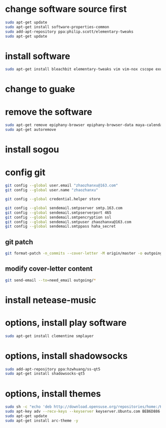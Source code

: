 # change software source first

```bash
sudo apt-get update
sudo apt-get install software-properties-common
sudo add-apt-repository ppa:philip.scott/elementary-tweaks
sudo apt-get update
```

# install software

```bash
sudo apt-get install bleachbit elementary-tweaks vim vim-nox cscope exuberant-ctags thunderbird guake chromium-browser gedit git libreoffice fcitx meld gnome-calculator git-email
```

# change to guake

# remove the software

```bash
sudo apt-get remove epiphany-browser epiphany-browser-data maya-calendar noise audience pantheon-calculator scratch-text-editor pantheon-terminal pantheon-mail simple-scan onboard gnome-orca ibus ibus-gtk ibus-gtk3 printer-driver-foo2zjs printer-driver-foo2zjs-common
sudo apt-get autoremove
```

# install sogou

# config git

```bash
git config --global user.email "zhaozhanxu@163.com"
git config --global user.name "zhaozhanxu"

git config --global credential.helper store

git config --global sendemail.smtpserver smtp.163.com
git config --global sendemail.smtpserverport 465
git config --global sendemail.smtpencryption ssl
git config --global sendemail.smtpuser zhaozhanxu@163.com
git config --global sendemail.smtppass haha_secret
```

## git patch

```bash
git format-patch -n_commits --cover-letter -M origin/master -o outgoing
```

## modify cover-letter content

```bash
git send-email --to=need_email outgoing/*
```

# install netease-music

# options, install play software

```bash
sudo apt-get install clementine smplayer
```

# options, install shadowsocks

```bash
sudo add-apt-repository ppa:hzwhuang/ss-qt5
sudo apt-get install shadowsocks-qt5
```

# options, install themes

```bash
sudo sh -c "echo 'deb http://download.opensuse.org/repositories/home:/Horst3180/xUbuntu_16.04/ /' > /etc/apt/sources.list.d/arc-theme.list"
sudo apt-key adv --recv-keys --keyserver keyserver.Ubuntu.com BEB6D886
sudo apt-get update
sudo apt-get install arc-theme -y
```
